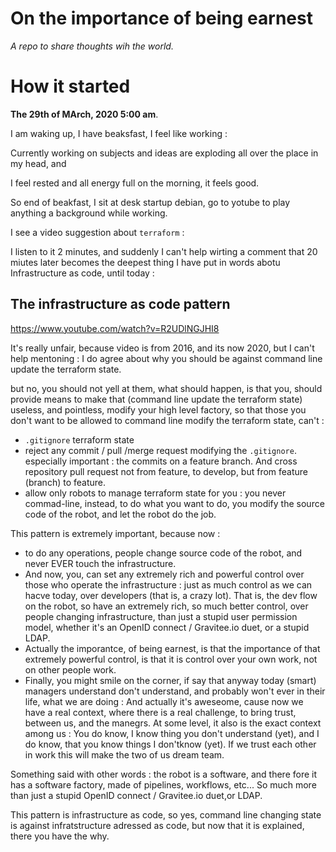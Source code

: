# On the importance of being earnest

_A repo to share thoughts wih the world._


# How it started

**The 29th of MArch, 2020 5:00 am**.

I am waking up, I have beaksfast, I feel like working :

Currently working on subjects and ideas are exploding all over the place in my head, and

I feel rested and all energy full on the morning, it feels good.

So end of beakfast, I sit at desk startup debian, go to yotube to play anything a background while working.

I see a video suggestion about `terraform` :


I listen to it 2 minutes, and suddenly I can't help wirting a comment that 20 miutes later becomes the
deepest thing I have put in words abotu Infrastructure as code, until today :



## The infrastructure as code pattern


https://www.youtube.com/watch?v=R2UDlNGJHI8

It's really unfair, because video is from 2016, and its now 2020, but I can't help mentoning :
I do agree about why you should be against command line update the terraform state.

but no, you should not yell at them, what should happen, is that you, should provide means to make that (command line update the terraform state) useless, and pointless, modify your high level factory, so that those you don't want to be allowed to command line modify the terraform state, can't :
* `.gitignore` terraform state
* reject any commit / pull /merge request modifying the `.gitignore`. especially important : the commits on a feature branch. And cross repository pull request not from feature, to develop, but from feature (branch) to feature.
* allow only robots to manage terraform state for you : you never commad-line, instead, to do what you want to do, you modify the source code of the robot, and let the robot do the job.

This pattern is extremely important, because now :
* to do any operations, people change source code of the robot, and never EVER touch the infrastructure.
* And now, you, can set any extremely rich and powerful control over those who operate the infrastructure : just as much control as we can hacve today, over developers (that is, a crazy lot). That is, the dev flow on the robot, so have an extremely rich, so much better control, over people changing infrastructure, than just a stupid user permission model, whether it's an OpenID connect / Gravitee.io duet, or a stupid LDAP.
* Actually the imporantce, of being earnest, is that the importance of that extremely powerful control, is that it is control over your own work, not on other people work.
* Finally, you might smile on the corner, if say that anyway today (smart) managers understand don't understand, and probably won't ever in their life, what we are doing : And actually it's aweseome, cause now we have a real context, where there is a real challenge, to bring trust, between us, and the manegrs. At some level, it also is the exact context among us : You do know, I know thing you don't understand (yet), and I do know, that you know things I don'tknow (yet). If we trust each other in work this will make the two of us dream team.

Something said with other words : the robot is a software, and there fore it has a software factory, made of pipelines, workflows, etc... So much more than just a stupid  OpenID connect / Gravitee.io duet,or LDAP.



This pattern is infrastructure as code, so yes, command line changing state is against infratstructure adressed as code, but now that it is explained, there you have the why.
